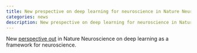 ```yaml
---
title: New prespective on deep learning for neuroscience in Nature Neuroscience
categories: news
description: New prespective on deep learning for neuroscience in Nature Neuroscience
---
```


New [perspective out](https://www.nature.com/articles/s41593-019-0520-2) in Nature Neuroscience on deep learning as a framework for neuroscience.